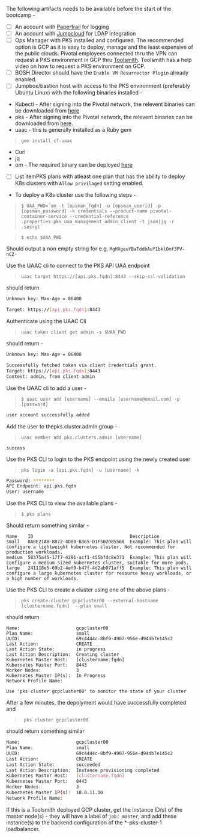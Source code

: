 
The following artifacts needs to be available before the start of the bootcamp -

 - [ ] An account with [Papertrail](https://papertrailapp.com/) for logging
 - [ ] An account with [Jumpcloud](https://jumpcloud.com/signup/) for LDAP integration
 - [ ] Ops Manager with PKS installed and configured. The recommended option is GCP as it is easy to deploy, manage and the least expensive of the public clouds. Pivotal employees connected thru the VPN can request a PKS environment in GCP thru [Toolsmith](https://environments.toolsmiths.cf-app.com/home). Toolsmith has a help video on how to request a PKS environment on GCP. 
 - [ ] BOSH Director should have the `Enable VM Resurrector Plugin` already enabled.
 - [ ] Jumpbox/bastion host with access to the PKS environment (preferably Ubuntu Linux) with the following binaries installed -
 - Kubectl - After signing into the Pivotal network, the relevent binaries can be downloaded from [here](https://network.pivotal.io/products/pivotal-container-service/#/releases/386533/file_groups/1831)
 - pks - After signing into the Pivotal network, the relevent binaries can be downloaded from [here](https://network.pivotal.io/products/pivotal-container-service/#/releases/386533/file_groups/1830).
 - uaac - this is generally installed as a Ruby gem 
> `gem install cf-uaac`
 - Curl
 - jq
 - om - The required binary can be deployed [here](https://github.com/pivotal-cf/om/releases)
 
 
 - [ ] List itemPKS plans with atleast one plan that has the ability to deploy K8s clusters with `Allow privilaged` setting enabled.
 - To deploy a K8s cluster use the following steps - 
 
>``
$ UAA_PWD=`om -t [opsman_fqdn] -u [opsman_userid] -p [opsman_password] -k credentials --product-name pivotal-container-service --credential-reference .properties.pks_uaa_management_admin_client -t json|jq -r .secret`
``

> `$ echo $UAA_PWD`

Should output a non empty string for e.g.
`MgHXgeuYBaTddbAuY1bklOmf3PV-nCZ-`

Use the UAAC cli to connect to the PKS API UAA endpoint

> `uaac target https://[api.pks.fqdn]:8443 --skip-ssl-validation`

should return 
```bash
Unknown key: Max-Age = 86400

Target: https://[api.pks.fqdn]:8443
```
Authenticate using the UAAC Cli

> `uaac token client get admin -s $UAA_PWD`

should return -
```bash
Unknown key: Max-Age = 86400

Successfully fetched token via client credentials grant.
Target: https://[api.pks.fqdn]:8443
Context: admin, from client admin
```
Use the UAAC cli to add a user -

>`$ uaac user add [username] --emails [username@email.com] -p [password]`

```bash
user account successfully added
```
Add the user to thepks.cluster.admin group -
> `uaac member add pks.clusters.admin [username]`

```
success
```
Use the PKS CLI to login to the PKS endpoint using the newly created user

> `pks login -a [api.pks.fqdn] -u [username] -k`

```bash
Password: ********
API Endpoint: api.pks.fqdn
User: username
```

Use the PKS CLI to view the available plans - 

>`$ pks plans`

Should return something similar - 
```shell
Name    ID                                    Description
small   8A0E21A8-8072-4D80-B365-D1F502085560  Example: This plan will configure a lightweight kubernetes cluster. Not recommended for production workloads.
medium  58375a45-17f7-4291-acf1-455bfdc8e371  Example: This plan will configure a medium sized kubernetes cluster, suitable for more pods.
large   241118e5-69b2-4ef9-b47f-4d2ab071aff5  Example: This plan will configure a large kubernetes cluster for resource heavy workloads, or a high number of workloads.
```

Use the PKS CLI to create a cluster using one of the above plans - 

>`pks create-cluster gcpcluster00 --external-hostname [clustername.fqdn]  --plan small`

should return 
```shell
Name:                     gcpcluster00
Plan Name:                small
UUID:                     69c4444c-8bf9-4907-956e-d94db7e145c2
Last Action:              CREATE
Last Action State:        in progress
Last Action Description:  Creating cluster
Kubernetes Master Host:   [clustername.fqdn]
Kubernetes Master Port:   8443
Worker Nodes:             3
Kubernetes Master IP(s):  In Progress
Network Profile Name:

Use 'pks cluster gcpcluster00' to monitor the state of your cluster
```

After a few minutes, the depolyment would have successfully completed and 

>` pks cluster gcpcluster00`

should return something similar

```bash
Name:                     gcpcluster00
Plan Name:                small
UUID:                     69c4444c-8bf9-4907-956e-d94db7e145c2
Last Action:              CREATE
Last Action State:        succeeded
Last Action Description:  Instance provisioning completed
Kubernetes Master Host:   [clustername.fqdn]
Kubernetes Master Port:   8443
Worker Nodes:             3
Kubernetes Master IP(s):  10.0.11.10
Network Profile Name:
```

If this is a Toolsmith deployed GCP cluster, get the instance ID(s) of the master node(s) - they will have a label of `job: master`, and add these instance(s) to the backend configuration of the *-pks-cluster-1 loadbalancer.
<!--stackedit_data:
eyJoaXN0b3J5IjpbLTE2MTI4MDI4OTEsMTU0NTU2ODU4LC05MD
AzMjI2NDUsLTIwNzc1NzMzODQsLTE5MDIxNDQwOTEsLTc4ODA2
NzYyMiwyMjA1NTM2MjNdfQ==
-->